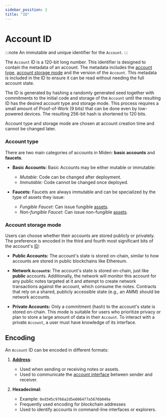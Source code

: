 ```yaml
---
sidebar_position: 2
title: "ID"
---
```


# Account ID

:::note
An immutable and unique identifier for the `Account`.
:::

The `Account` ID is a 120-bit long number. This identifier is designed to contain the metadata of an account. The metadata includes the [account type](#account-type), [account storage mode](#account-storage-mode) and the version of the `Account`. This metadata is included in the ID to ensure it can be read without needing the full account state.

The ID is generated by hashing a randomly generated seed together with commitments to the initial code and storage of the `Account` until the resulting ID has the desired account type and storage mode. This process requires a small amount of Proof-of-Work (9 bits) that can be done even by low-powered devices. The resulting 256-bit hash is shortened to 120 bits.

Account type and storage mode are chosen at account creation time and cannot be changed later.

### Account type

There are two main categories of accounts in Miden: **basic accounts** and **faucets**.

- **Basic Accounts:**
  Basic Accounts may be either mutable or immutable:

  - _Mutable:_ Code can be changed after deployment.
  - _Immutable:_ Code cannot be changed once deployed.

- **Faucets:**
  Faucets are always immutable and can be specialized by the type of assets they issue:
  - _Fungible Faucet:_ Can issue fungible [assets](../asset).
  - _Non-fungible Faucet:_ Can issue non-fungible [assets](../asset).

### Account storage mode

Users can choose whether their accounts are stored publicly or privately. The preference is encoded in the third and fourth most significant bits of the account's [ID](#id):

- **Public Accounts:**
  The account's state is stored on-chain, similar to how accounts are stored in public blockchains like Ethereum.

- **Network `Account`s:**
  The account's state is stored on-chain, just like **public** accounts. Additionally, the network will monitor this account for any public notes targeted at it and attempt to create network transactions against the account, which consume the notes. Contracts that rely on a shared, publicly accessible state (e.g., an AMM) should be network accounts.

- **Private Accounts:**
  Only a commitment (hash) to the account's state is stored on-chain. This mode is suitable for users who prioritize privacy or plan to store a large amount of data in their `Account`. To interact with a private `Account`, a user must have knowledge of its interface.

## Encoding

An `Account` ID can be encoded in different formats:

1. [**Address**](./address#types--interfaces):

   - Used when sending or receiving notes or assets.
   - Used to communicate the [account interface](./code#interface) between sender and receiver.

2. **Hexadecimal**:
   - Example: `0xd345c9766a2d5e606477a5676b049a`
   - Frequently used encoding for blockchain addresses
   - Used to identify accounts in command-line interfaces or explorers.
